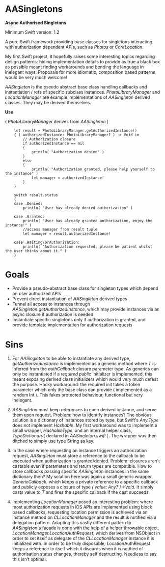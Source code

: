 # AASingletons
**Async Authorised Singletons**

Minimum Swift version: 1.2

A pure Swift framework providing base classes for singletons interacting with authorization dependent APIs, such as *Photos* or *CoreLocation*. 

My first Swift project, it hopefully raises some interesting topics regarding design patterns: hiding implementation details to provide as true a black box as possible meant finding workarounds and bending the language in inelegant ways. Proposals for more idiomatic, composition based patterns would be very much welcome! 

*AASingleton* is the pseudo abstract base class handling callbacks and instantiation / refs of specific subclass instances.
*PhotoLibraryManager* and *LocationManager* are example implementations of *AASingleton* derived classes. They may be derived themselves.

**Use**

( *PhotoLibraryManager* derives from *AASingleton* )

        let result = PhotoLibraryManager.getAuthorizedInstance()
        { ( authorizedInstance: PhotoLibraryManager? ) -> Void in
            // Authorization closure
            if authorizedInstance == nil
            {
                println( "Authorization denied" )
            }
            else
            {
                println( "Authorization granted, please help yourself to the instance" )
                let manager = authorizedInstance!
            }
        }
        
        switch result.status
        {
        case .Denied:
            println( "User has already denied authorization" )
            
        case .Granted:
            println( "User has already granted authorization, enjoy the instance!" )
            //access manager from result tuple
            let manager = result.authorizedInstance!
            
        case .WaitingForAuthorization:
            println( "Authorization requested, please be patient whilst the user thinks about it." )
        }

# Goals

* Provide a pseudo-abstract base class for singleton types which depend on user authorized APIs
* Prevent direct instantiation of *AASingleton* derived types
* Funnel all access to instances through *AASingleton.getAuthorizedInstance*, which may provide instances via an async closure if authorization is needed
* Instantiate specific singletons only if authorization is granted, and provide template implementation for authorization requests

# Sins

1. For *AASingleton* to be able to instantiate any derived type, *getAuthorizedInstance* is implemented as a generic method where *T* is inferred from the *authCallback* closure parameter type. As generics can only be instantiated if a *required public* initializer is implemented, this meant exposing derived class initializers which would very much defeat the purpose. Hacky workaround: the required init takes a token parameter which only the base class can provide ( implemented as a random Int ). This fakes protected behaviour, functional but very inelegant.

2. *AASingleton* must keep references to each derived instance, and serve them upon request. Problem: how to identify instances? The obvious solution is a dictionary of instances stored by type, but Swift's *Any.Type* does not implement *Hashable*. My first workaround was to implement a small wrapper, *HashableType*, and an internal helper class, *TypeDictionary*( declared in *AASingleton.swift* ). The wrapper was then ditched to simply use type String as key.

3. In the case where requesting an instance triggers an authorization request, *AASingleton* must store a reference to the callback to be executed when authorization is granted/denied. Problem: closures aren't castable even if parameters and return types are compatible. How to store callbacks passing specific *AASingleton* instances in the same dictionary then? My solution here was again a small generic wrapper, *GenericCallback*, which keeps a private reference to a specific callback and publicly exposes a closure of type *( value: Any? )->Void*. It simply casts value to *T* and fires the specific callback if the cast succeeds.

4. Implementing *LocationManager* posed an interesting problem: where most authorization requests in iOS APIs are implemented using block based callbacks, requesting location permission is achieved via an instance method on *CLLocationManager* and the result is notified via a delegation pattern. Adapting this vastly different pattern to *AASingleton*'s facade is done with the help of a helper throwable object, *LocationManager.LocationAuthRequest*, which derives from NSObject in order to set itself as delegate of the *CLLocationManager* instance it is initialized with. In order to be truly disposable, LocationAuthRequest keeps a reference to itself which it discards when it is notified of authorisation status changes, thereby self destructing. Needless to say, this isn't optimal.

